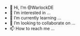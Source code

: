 - 👋 Hi, I’m @WarlockDE
- 👀 I’m interested in ...
- 🌱 I’m currently learning ...
- 💞️ I’m looking to collaborate on ...
- 📫 How to reach me ...

<!---
WarlockDE/WarlockDE is a ✨ special ✨ repository because its `README.md` (this file) appears on your GitHub profile.
You can click the Preview link to take a look at your changes.
--->
